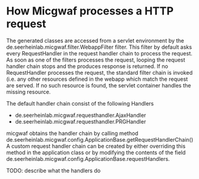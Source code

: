 How Micgwaf processes a HTTP request
====================================

The generated classes are accessed from a servlet environment by the
de.seerheinlab.micgwaf.filter.WebappFilter filter.
This filter by default asks every RequestHandler in the request handler chain to process the request.
As soon as one of the filters processes the request, looping the request handler chain stops and the 
produces response is returned.
If no RequestHandler processes the request, the standard filter chain is invoked
(i.e. any other resources defined in the webapp which match the request are served.
 If no such resource is found, the servlet container handles the missing resource.

The default handler chain consist of the following Handlers
- de.seerheinlab.micgwaf.requesthandler.AjaxHandler 
- de.seerheinlab.micgwaf.requesthandler.PRGHandler 

micgwaf obtains the handler chain by calling  method 
de.seerheinlab.micgwaf.config.ApplicationBase.getRequestHandlerChain()
A custom request handler chain can be created by either overriding this method in the application class
or by modifying the contents of the field de.seerheinlab.micgwaf.config.ApplicationBase.requestHandlers.

TODO: describe what the handlers do